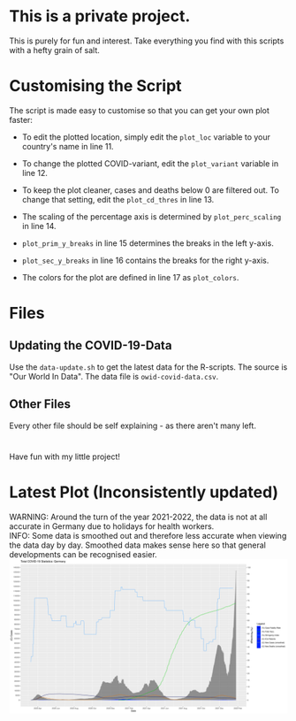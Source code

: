 # This is a private project.

This is purely for fun and interest. Take everything you find with this scripts with a hefty grain of salt.

# Customising the Script

The script is made easy to customise so that you can get your own plot faster:

- To edit the plotted location, simply edit the `plot_loc` variable to your country's name in line 11.

- To change the plotted COVID-variant, edit the `plot_variant` variable in line 12.

- To keep the plot cleaner, cases and deaths below 0 are filtered out.
To change that setting, edit the `plot_cd_thres` in line 13.

- The scaling of the percentage axis is determined by `plot_perc_scaling` in line 14.

- `plot_prim_y_breaks` in line 15 determines the breaks in the left y-axis.

- `plot_sec_y_breaks` in line 16 contains the breaks for the right y-axis.

- The colors for the plot are defined in line 17 as `plot_colors`.

# Files

## Updating the COVID-19-Data
Use the `data-update.sh` to get the latest data for the R-scripts. The source is "Our World In Data".
The data file is `owid-covid-data.csv`.
## Other Files
Every other file should be self explaining - as there aren't many left.

#
Have fun with my little project!

# Latest Plot (Inconsistently updated)
WARNING: Around the turn of the year 2021-2022, the data is not at all accurate in Germany due to holidays for health workers.
\
INFO: Some data is smoothed out and therefore less accurate when viewing the data day by day. Smoothed data makes sense here so that general developments can be recognised easier.
<img src="./plot.svg">